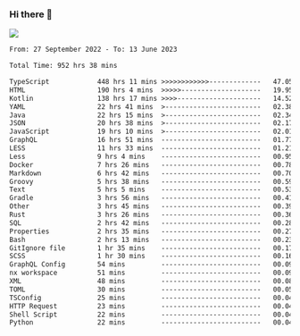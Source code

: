 ### Hi there 👋

<!--<a href="https://github.com/search?o=desc&q=author%3Abushiyi&s=committer-date&type=Commits">-->
<!--    <img align="center" height = "178" src="https://github-readme-stats.vercel.app/api?username=bushiyi&count_private=true&show_icons=true&theme=noctis_minimus&hide=contribs&include_all_commits=true" />-->
<!--</a>-->
<!--<a href="https://github.com/bushiyi?tab=repositories">-->
<!--    <img align="center" height = "178" src="https://github-readme-stats.vercel.app/api/top-langs/?username=bushiyi&count_private=true&theme=noctis_minimus" />-->
<!--</a>-->
 
<!-- [![Ashutosh's github activity graph](https://activity-graph.herokuapp.com/graph?username=bushiyi&theme=react&bg_color=1B2932&point=698B69&line=698B69)](https://github.com/ashutosh00710/github-readme-activity-graph)
 -->


![](https://raw.githubusercontent.com/bushiyi/bushiyi/master/assets/github-contribution-grid-snake.svg)

<!--START_SECTION:waka-->

```txt
From: 27 September 2022 - To: 13 June 2023

Total Time: 952 hrs 38 mins

TypeScript            448 hrs 11 mins >>>>>>>>>>>>-------------   47.05 %
HTML                  190 hrs 4 mins  >>>>>--------------------   19.95 %
Kotlin                138 hrs 17 mins >>>>---------------------   14.52 %
YAML                  22 hrs 41 mins  >------------------------   02.38 %
Java                  22 hrs 15 mins  >------------------------   02.34 %
JSON                  20 hrs 38 mins  >------------------------   02.17 %
JavaScript            19 hrs 10 mins  >------------------------   02.01 %
GraphQL               16 hrs 51 mins  -------------------------   01.77 %
LESS                  11 hrs 33 mins  -------------------------   01.21 %
Less                  9 hrs 4 mins    -------------------------   00.95 %
Docker                7 hrs 26 mins   -------------------------   00.78 %
Markdown              6 hrs 42 mins   -------------------------   00.70 %
Groovy                5 hrs 38 mins   -------------------------   00.59 %
Text                  5 hrs 5 mins    -------------------------   00.53 %
Gradle                3 hrs 56 mins   -------------------------   00.41 %
Other                 3 hrs 45 mins   -------------------------   00.39 %
Rust                  3 hrs 26 mins   -------------------------   00.36 %
SQL                   2 hrs 42 mins   -------------------------   00.28 %
Properties            2 hrs 35 mins   -------------------------   00.27 %
Bash                  2 hrs 13 mins   -------------------------   00.23 %
GitIgnore file        1 hr 35 mins    -------------------------   00.17 %
SCSS                  1 hr 30 mins    -------------------------   00.16 %
GraphQL Config        54 mins         -------------------------   00.09 %
nx workspace          51 mins         -------------------------   00.09 %
XML                   48 mins         -------------------------   00.08 %
TOML                  30 mins         -------------------------   00.05 %
TSConfig              25 mins         -------------------------   00.04 %
HTTP Request          23 mins         -------------------------   00.04 %
Shell Script          22 mins         -------------------------   00.04 %
Python                22 mins         -------------------------   00.04 %
```

<!--END_SECTION:waka-->

